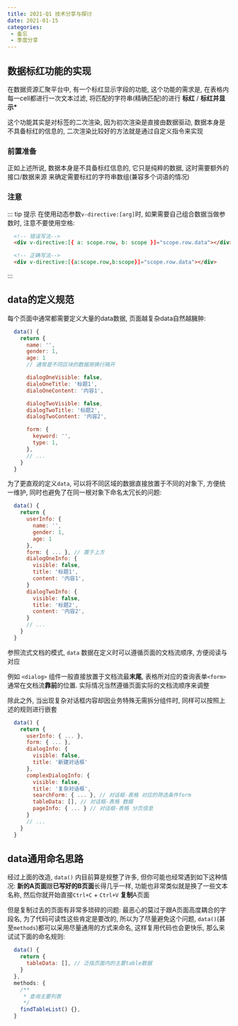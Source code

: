 ```yaml
---
title: 2021-Q1 技术分享与探讨
date: 2021-01-15
categories:
 - 备忘
 - 季度分享
---
```



## 数据标红功能的实现

在数据资源汇聚平台中, 有一个标红显示字段的功能, 这个功能的需求是, 在表格内每一cell都进行一次文本过滤, 将匹配的字符串(精确匹配)的进行 **标红** / **标红并显示\***

这个功能其实是对标签的二次渲染, 因为初次渲染是直接由数据驱动, 数据本身是不具备标红的信息的, 二次渲染比较好的方法就是通过自定义指令来实现

### 前置准备

正如上述所说, 数据本身是不具备标红信息的, 它只是纯粹的数据, 这时需要额外的接口/数据来源 来确定需要标红的字符串数组(兼容多个词语的情况)

### 注意

::: tip 提示
在使用动态参数`v-directive:[arg]`时, 如果需要自己组合数据当做参数时, 注意不要使用空格:

```HTML
  <!-- 错误写法-->
  <div v-directive:[{ a: scope.row, b: scope }]="scope.row.data"></div>

  <!-- 正确写法-->
  <div v-directive:[{a:scope.row,b:scope}]="scope.row.data"></div>
```

:::

## data的定义规范

每个页面中通常都需要定义大量的data数据, 页面越复杂data自然越臃肿:

```js
  data() {
    return {
      name: '',
      gender: 1,
      age: 1
      // 通常是不同区块的数据用换行隔开

      dialogOneVisible: false,
      dialoOneTitle: '标题1',
      dialoOneContent: '内容1',

      dialogTwoVisible: false,
      dialogTwoTitle: '标题2',
      dialogTwoContent: '内容2',

      form: {
        keyword: '',
        type: 1,
      },
      // ...
    }
  }
```

为了更直观的定义`data`, 可以将不同区域的数据直接放置于不同的对象下, 方便统一维护, 同时也避免了在同一根对象下命名太冗长的问题:

```js
  data() {
    return {
      userInfo: {
        name: '',
        gender: 1,
        age: 1
      },
      form: { ... }, // 置于上方
      dialogOneInfo: {
        visible: false,
        title: '标题1',
        content: '内容1',
      }
      dialogTwoInfo: {
        visible: false,
        title: '标题2',
        content: '内容2',
      }
      // ...
    }
  }
```

参照流式文档的模式, `data` 数据在定义时可以遵循页面的文档流顺序, 方便阅读与对应

例如 `<dialog>` 组件一般直接放置于文档流最**末尾**, 表格所对应的查询表单`<form>` 通常在文档流**靠前**的位置. 实际情况当然遵循页面实际的文档流顺序来调整

除此之外, 当出现复杂对话框内容却因业务特殊无需拆分组件时, 同样可以按照上述的规则进行嵌套

```js
  data() {
    return {
      userInfo: { ... },
      form: { ... },
      dialogInfo: {
        visible: false,
        title: '新建对话框'
      },
      complexDialogInfo: {
        visible: false,
        title: '复杂对话框',
        searchForm: { ... }, // 对话框-表格 对应的筛选条件form
        tableData: [], // 对话框-表格 数据
        pageInfo: { ... } // 对话框-表格 分页信息
      }
      // ...
    }
  }
```

## data通用命名思路

经过上面的改造, `data()` 内目前算是规整了许多, 但你可能也经常遇到如下这种情况: **新的A页面**跟**已写好的B页面**长得几乎一样, 功能也非常类似就是换了一些文本名称, 然后你就开始直接`Ctrl+C` + `Ctrl+V` **复制**A页面

但是复制过去的页面有非常多琐碎的问题: 最恶心的莫过于跟A页面高度耦合的字段名, 为了代码可读性这些肯定是要改的, 所以为了尽量避免这个问题, `data()`(甚至`methods`)都可以采用尽量通用的方式来命名, 这样复用代码也会更快乐, 那么来试试下面的命名规则:

```js
  data() {
    return {
      tableData: [], // 泛指页面内的主要table数据
    }
  },
  methods: {
    /**
     * 查询主要列表
     */
    findTableList() {},
  }

```